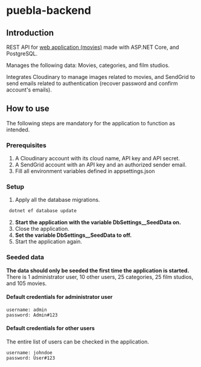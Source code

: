 # puebla-backend

## Introduction
  
REST API for [web application (movies)](https://www.github.com/fmadrian/movies) made with ASP.NET Core, and PostgreSQL.

Manages the following data: Movies, categories, and film studios.

Integrates Cloudinary to manage images related to movies, and SendGrid to send emails related to authentication (recover password and confirm account's emails).

  
## How to use

The following steps are mandatory for the application to function as intended.

### Prerequisites

1. A Cloudinary account with its cloud name, API key and API secret.
2. A SendGrid account with an API key and an authorized sender email.
3. Fill all environment variables defined in appsettings.json
 
### Setup

1. Apply all the database migrations.
```bash
 dotnet ef database update
```
2. **Start the application with the variable DbSettings__SeedData on.**
3. Close the application.
4. **Set the variable DbSettings__SeedData to off.**
5. Start the application again.

### Seeded data

**The data should only be seeded the first time the application is started.**
There is 1 administrator user, 10 other users, 25 categories, 25 film studios, and 105 movies.

#### Default credentials for administrator user

```
username: admin
password: Admin#123
```

#### Default credentials for other users

The entire list of users can be checked in the application.

```
username: johndoe
password: User#123
```